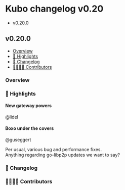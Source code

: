 # Kubo changelog v0.20

- [v0.20.0](#v0200)

## v0.20.0

- [Overview](#overview)
- [🔦 Highlights](#-highlights)
- [📝 Changelog](#-changelog)
- [👨‍👩‍👧‍👦 Contributors](#-contributors)

### Overview

### 🔦 Highlights

#### New gateway powers
@lidel

#### Boxo under the covers
@guseggert

Per usual, various bug and performance fixes.  
Anything regarding go-libp2p updates we want to say?

### 📝 Changelog

### 👨‍👩‍👧‍👦 Contributors
